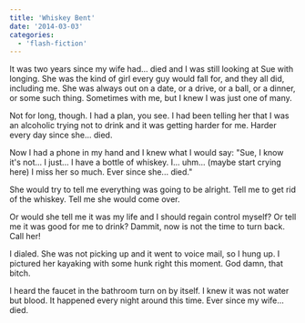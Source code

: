 ```yaml
---
title: 'Whiskey Bent'
date: '2014-03-03'
categories:
  - 'flash-fiction'
---
```


It was two years since my wife had... died and I was still looking at Sue with
longing. She was the kind of girl every guy would fall for, and they all did,
including me. She was always out on a date, or a drive, or a ball, or a dinner,
or some such thing. Sometimes with me, but I knew I was just one of many.

<!-- truncate -->

Not for long, though. I had a plan, you see. I had been telling her that I was
an alcoholic trying not to drink and it was getting harder for me. Harder every
day since she... died.

Now I had a phone in my hand and I knew what I would say: "Sue, I know it's
not... I just... I have a bottle of whiskey. I... uhm... (maybe start crying
here) I miss her so much. Ever since she... died."

She would try to tell me everything was going to be alright. Tell me to get rid
of the whiskey. Tell me she would come over.

Or would she tell me it was my life and I should regain control myself? Or tell
me it was good for me to drink? Dammit, now is not the time to turn back. Call
her!

I dialed. She was not picking up and it went to voice mail, so I hung up. I
pictured her kayaking with some hunk right this moment. God damn, that bitch.

I heard the faucet in the bathroom turn on by itself. I knew it was not water
but blood. It happened every night around this time. Ever since my wife... died.
